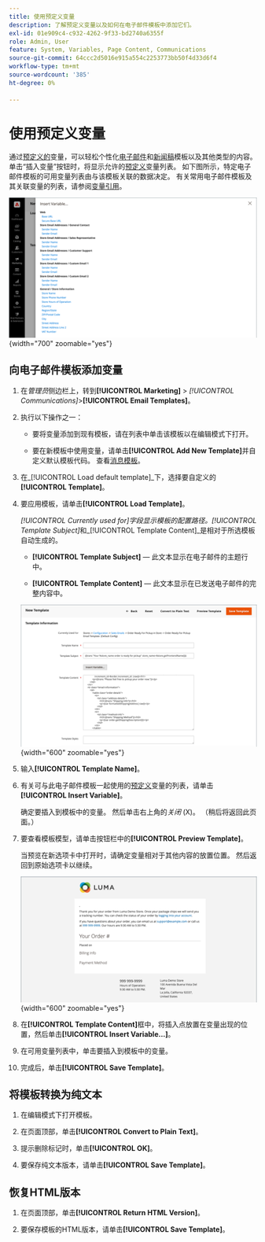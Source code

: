 ```yaml
---
title: 使用预定义变量
description: 了解预定义变量以及如何在电子邮件模板中添加它们。
exl-id: 01e909c4-c932-4262-9f33-bd2740a6355f
role: Admin, User
feature: System, Variables, Page Content, Communications
source-git-commit: 64ccc2d5016e915a554c2253773bb50f4d33d6f4
workflow-type: tm+mt
source-wordcount: '385'
ht-degree: 0%

---
```


# 使用预定义变量

通过[预定义的](variables-predefined.md)变量，可以轻松个性化[电子邮件](email-templates.md)和[新闻稿](../merchandising-promotions/newsletters.md)模板以及其他类型的内容。 单击“插入变量”按钮时，将显示允许的[预定义](variables-predefined.md)变量列表。 如下图所示，特定电子邮件模板的可用变量列表由与该模板关联的数据决定。 有关常用电子邮件模板及其关联变量的列表，请参阅[变量引用](variables-reference.md)。

![电子邮件模板的预定义变量](./assets/email-template-new-pickup-order-predefined-variables.png){width="700" zoomable="yes"}

## 向电子邮件模板添加变量

1. 在&#x200B;_管理员_&#x200B;侧边栏上，转到&#x200B;**[!UICONTROL Marketing]** > _[!UICONTROL Communications]_>**[!UICONTROL Email Templates]**。

1. 执行以下操作之一：

   - 要将变量添加到现有模板，请在列表中单击该模板以在编辑模式下打开。

   - 要在新模板中使用变量，请单击&#x200B;**[!UICONTROL Add New Template]**&#x200B;并自定义默认模板代码。 查看[消息模板](email-template-custom.md#message-templates)。

1. 在&#x200B;_[!UICONTROL Load default template]_下，选择要自定义的&#x200B;**[!UICONTROL Template]**。

1. 要应用模板，请单击&#x200B;**[!UICONTROL Load Template]**。

   _[!UICONTROL Currently used for]_字段显示模板的配置路径。_[!UICONTROL Template Subject]_&#x200B;和&#x200B;_[!UICONTROL Template Content]_是相对于所选模板自动生成的。

   - **[!UICONTROL Template Subject]** — 此文本显示在电子邮件的主题行中。

   - **[!UICONTROL Template Content]** — 此文本显示在已发送电子邮件的完整内容中。

   ![电子邮件模板内容](./assets/email-template-content.png){width="600" zoomable="yes"}

1. 输入&#x200B;**[!UICONTROL Template Name]**。

1. 有关可与此电子邮件模板一起使用的[预定义](variables-predefined.md)变量的列表，请单击&#x200B;**[!UICONTROL Insert Variable]**。

   确定要插入到模板中的变量。 然后单击右上角的&#x200B;_关闭_ (X)。 （稍后将返回此页面。）

1. 要查看模板模型，请单击按钮栏中的&#x200B;**[!UICONTROL Preview Template]**。

   当预览在新选项卡中打开时，请确定变量相对于其他内容的放置位置。 然后返回到原始选项卡以继续。

   ![预览模板](./assets/email-template-new-pickup-order-preview.png){width="600" zoomable="yes"}

1. 在&#x200B;**[!UICONTROL Template Content]**&#x200B;框中，将插入点放置在变量出现的位置，然后单击&#x200B;**[!UICONTROL Insert Variable...]**。

1. 在可用变量列表中，单击要插入到模板中的变量。

1. 完成后，单击&#x200B;**[!UICONTROL Save Template]**。

## 将模板转换为纯文本

1. 在编辑模式下打开模板。

1. 在页面顶部，单击&#x200B;**[!UICONTROL Convert to Plain Text]**。

1. 提示删除标记时，单击&#x200B;**[!UICONTROL OK]**。

1. 要保存纯文本版本，请单击&#x200B;**[!UICONTROL Save Template]**。

## 恢复HTML版本

1. 在页面顶部，单击&#x200B;**[!UICONTROL Return HTML Version]**。

1. 要保存模板的HTML版本，请单击&#x200B;**[!UICONTROL Save Template]**。
